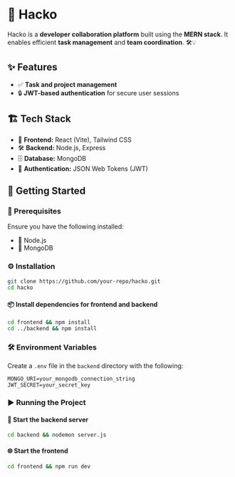 # 🚀 Hacko

Hacko is a **developer collaboration platform** built using the **MERN stack**. It enables efficient **task management** and **team coordination**. 🛠️💡

## ✨ Features
- ✅ **Task and project management**
- 🔒 **JWT-based authentication** for secure user sessions

## 🏗️ Tech Stack
- 🎨 **Frontend:** React (Vite), Tailwind CSS
- 🛠️ **Backend:** Node.js, Express
- 🗄️ **Database:** MongoDB
- 🔑 **Authentication:** JSON Web Tokens (JWT)

## 🚀 Getting Started

### 📌 Prerequisites
Ensure you have the following installed:
- 📌 Node.js
- 📌 MongoDB

### ⚙️ Installation
```sh
git clone https://github.com/your-repo/hacko.git
cd hacko
```

#### 📦 Install dependencies for frontend and backend
```sh
cd frontend && npm install
cd ../backend && npm install
```

### 🛠️ Environment Variables
Create a `.env` file in the `backend` directory with the following:
```env
MONGO_URI=your_mongodb_connection_string
JWT_SECRET=your_secret_key
```

### ▶️ Running the Project
#### 🚀 Start the backend server
```sh
cd backend && nodemon server.js
```

#### 🌐 Start the frontend
```sh
cd frontend && npm run dev
```

